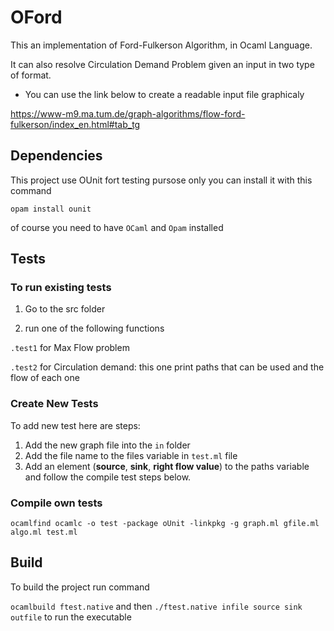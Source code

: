# OFord

This an implementation of Ford-Fulkerson Algorithm, in Ocaml Language.

It can also resolve Circulation Demand Problem given an input in two type of format.

- You can use the link below to create a readable input file graphicaly

 https://www-m9.ma.tum.de/graph-algorithms/flow-ford-fulkerson/index_en.html#tab_tg

## Dependencies

This project use OUnit fort testing pursose only you can install it with this command

`opam install ounit`

of course you need to have `OCaml` and `Opam` installed

## Tests

### To run existing tests
1. Go to the src folder

2. run one of the following functions

`.test1`  for Max Flow problem

`.test2` for Circulation demand: this one print paths that can be used and the flow of each one

### Create New Tests

To add new test here are steps:

1. Add the new graph file into the `in` folder
2. Add the file name to the files variable in `test.ml` file
3. Add an element (**source**, **sink**, **right flow value**) to the paths variable and follow the compile test steps below.

### Compile own tests

`ocamlfind ocamlc -o test -package oUnit -linkpkg -g graph.ml gfile.ml algo.ml test.ml`

## Build

To build the project run command

`ocamlbuild ftest.native`  and then `./ftest.native infile source sink outfile` to run the executable


